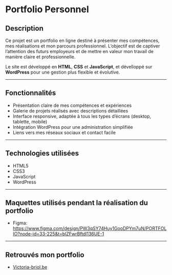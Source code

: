 # Portfolio Personnel

## Description

Ce projet est un portfolio en ligne destiné à présenter mes compétences, mes réalisations et mon parcours professionnel. L’objectif est de captiver l’attention des futurs employeurs et de mettre en valeur mon travail de manière claire et professionnelle.

Le site est développé en **HTML**, **CSS** et **JavaScript**, et dévelloppé sur **WordPress** pour une gestion plus flexible et évolutive.

---

## Fonctionnalités

- Présentation claire de mes compétences et expériences
- Galerie de projets réalisés avec descriptions détaillées
- Interface responsive, adaptée à tous les types d’écrans (desktop, tablette, mobile)
- Intégration WordPress pour une administration simplifiée
- Liens vers mes réseaux sociaux et contact facile

---

## Technologies utilisées

- HTML5 
- CSS3  
- JavaScript 
- WordPress 

---

## Maquettes utilisés pendant la réalisation du portfolio

- Figma: https://www.figma.com/design/PW3qSY74Huy1GooDPYm7uN/PORTFOLIO?node-id=33-225&t=blZFwrBftdl136UE-1

---

## Retrouvés mon portfolio
-  [Victoria-briol.be](https://victoria-briol.be/)

